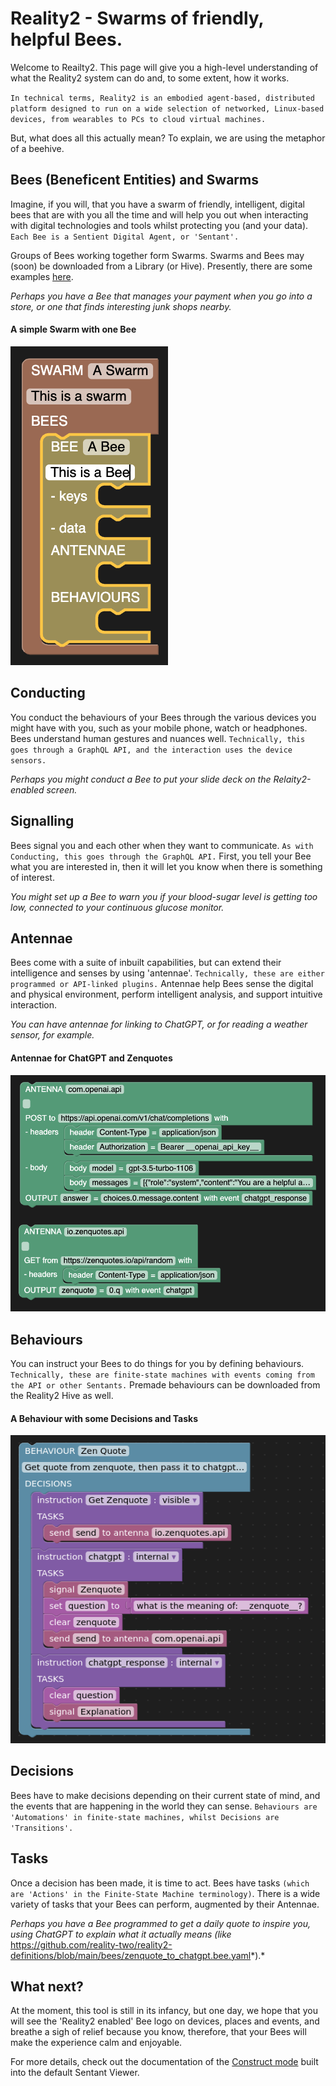 # Reality2 - Swarms of friendly, helpful Bees.

Welcome to Reailty2.  This page will give you a high-level understanding of what the Reality2 system can do and, to some extent, how it works.

`In technical terms, Reality2 is an embodied agent-based, distributed platform designed to run on a wide selection of networked, Linux-based devices, from wearables to PCs to cloud virtual machines.`

But, what does all this actually mean?  To explain, we are using the metaphor of a beehive.

## Bees (Beneficent Entities) and Swarms

Imagine, if you will, that you have a swarm of friendly, intelligent, digital bees that are with you all the time and will help you out when interacting with digital technologies and tools whilst protecting you (and your data).  `Each Bee is a Sentient Digital Agent, or 'Sentant'.`

Groups of Bees working together form Swarms.  Swarms and Bees may (soon) be downloaded from a Library (or Hive).  Presently, there are some examples [here](https://github.com/reality-two/reality2-definitions).

*Perhaps you have a Bee that manages your payment when you go into a store, or one that finds interesting junk shops nearby.*

#### A simple Swarm with one Bee

![](.images/PYhSkwWoVPVLo.png)

## Conducting

You conduct the behaviours of your Bees through the various devices you might have with you, such as your mobile phone, watch or headphones.  Bees understand human gestures and nuances well.  `Technically, this goes through a GraphQL API, and the interaction uses the device sensors.`

*Perhaps you might conduct a Bee to put your slide deck on the Relaity2-enabled screen.*

## Signalling

Bees signal you and each other when they want to communicate.  `As with Conducting, this goes through the GraphQL API.`  First, you tell your Bee what you are interested in, then it will let you know when there is something of interest.

*You might set up a Bee to warn you if your blood-sugar level is getting too low, connected to your continuous glucose monitor.*

## Antennae

Bees come with a suite of inbuilt capabilities, but can extend their intelligence and senses by using 'antennae'.  `Technically, these are either programmed or API-linked plugins.`  Antennae help Bees sense the digital and physical environment, perform intelligent analysis, and support intuitive interaction.

*You can have antennae for linking to ChatGPT, or for reading a weather sensor, for example.*

#### Antennae for ChatGPT and Zenquotes

![](.images/PXy35G75jPrTo.png)

## Behaviours

You can instruct your Bees to do things for you by defining behaviours.  `Technically, these are finite-state machines with events coming from the API or other Sentants.`  Premade behaviours can be downloaded from the Reality2 Hive as well.

#### A Behaviour with some Decisions and Tasks

![](.images/sanmuCiOBH4VE.png)

## Decisions

Bees have to make decisions depending on their current state of mind, and the events that are happening in the world they can sense.  `Behaviours are 'Automations' in finite-state machines, whilst Decisions are 'Transitions'.`

## Tasks

Once a decision has been made, it is time to act.  Bees have tasks `(which are 'Actions' in the Finite-State Machine terminology)`.  There is a wide variety of tasks that your Bees can perform, augmented by their Antennae.

*Perhaps you have a Bee programmed to get a daily quote to inspire you, using ChatGPT to explain what it actually means (like* https://github.com/reality-two/reality2-definitions/blob/main/bees/zenquote_to_chatgpt.bee.yaml*).*

## What next?

At the moment, this tool is still in its infancy, but one day, we hope that you will see the 'Reality2 enabled' Bee logo on devices, places and events, and breathe a sigh of relief because you know, therefore, that your Bees will make the experience calm and enjoyable.

For more details, check out the documentation of the [Construct mode](./construct.md) built into the default Sentant Viewer.